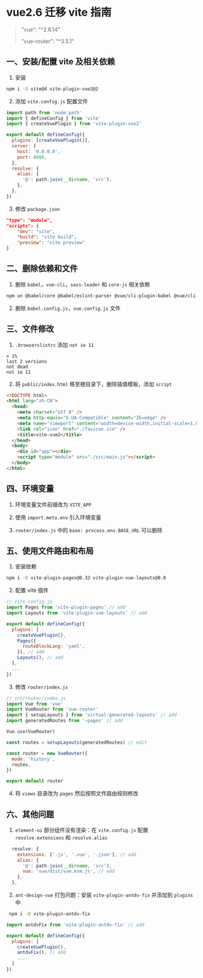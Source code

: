 # vue2.6 迁移 vite 指南

> "vue": "^2.6.14"
>
> "vue-router": "^3.5.1"

## 一、安装/配置 vite 及相关依赖

1. 安装

```bash
npm i -D vite@4 vite-plugin-vue2@2
```

2. 添加 `vite.config.js` 配置文件

```javascript
import path from 'node:path'
import { defineConfig } from 'vite'
import { createVuePlugin } from 'vite-plugin-vue2'

export default defineConfig({
  plugins: [createVuePlugin()],
  server: {
    host: '0.0.0.0',
    port: 8080,
  },
  resolve: {
    alias: {
      '@': path.join(__dirname, 'src'),
    },
  },
})
```

3. 修改 `package.json`

```json
"type": "module",
"scripts": {
    "dev": "vite",
    "build": "vite build",
    "preview": "vite preview"
}
```

## 二、删除依赖和文件

1. 删除 `babel`，`vue-cli`，`sass-loader` 和 `core-js` 相关依赖

```bash
npm un @babel/core @babel/eslint-parser @vue/cli-plugin-babel @vue/cli-plugin-eslint @vue/cli-plugin-router @vue/cli-plugin-vuex @vue/cli-service sass-loader core-js
```

2. 删除 `babel.config.js`，`vue.config.js` 文件

## 三、文件修改

1. `.browserslistrc` 添加 `not ie 11`

```text
> 1%
last 2 versions
not dead
not ie 11
```

2. 将 `public/index.html` 移至根目录下，删除插值模板，添加 `script`

```html
<!DOCTYPE html>
<html lang="zh-CN">
  <head>
    <meta charset="utf-8" />
    <meta http-equiv="X-UA-Compatible" content="IE=edge" />
    <meta name="viewport" content="width=device-width,initial-scale=1.0" />
    <link rel="icon" href="./favicon.ico" />
    <title>vite-vue2</title>
  </head>
  <body>
    <div id="app"></div>
    <script type="module" src="./src/main.js"></script>
  </body>
</html>
```

## 四、环境变量

1. 环境变量文件前缀改为 `VITE_APP`

2. 使用 `import.meta.env` 引入环境变量

3. `router/index.js` 中的 `base: process.env.BASE_URL` 可以删除

## 五、使用文件路由和布局

1. 安装依赖

```bash
npm i -D vite-plugin-pages@0.32 vite-plugin-vue-layouts@0.8
```

2. 配置 vite 插件

```javascript
// vite.config.js
import Pages from 'vite-plugin-pages' // add
import Layouts from 'vite-plugin-vue-layouts' // add

export default defineConfig({
  plugins: [
    createVuePlugin(),
    Pages({
      routeBlockLang: 'yaml',
    }), // add
    Layouts(), // add
  ],
  ...
})
```

3. 修改 `router/index.js`

```javascript
// src/router/index.js
import Vue from 'vue'
import VueRouter from 'vue-router'
import { setupLayouts } from 'virtual:generated-layouts' // add
import generatedRoutes from '~pages' // add

Vue.use(VueRouter)

const routes = setupLayouts(generatedRoutes) // edit

const router = new VueRouter({
  mode: 'history',
  routes,
})

export default router
```

4. 将 `views` 目录改为 `pages` 然后按照文件路由规则修改

## 六、其他问题

1. `element-ui` 部分组件没有渲染：在 `vite.config.js` 配置 `resolve.extensions` 和 `resolve.alias`

```javascript
  resolve: {
    extensions: ['.js', '.vue', '.json'], // add
    alias: {
      '@': path.join(__dirname, 'src'),
      vue: 'vue/dist/vue.esm.js', // add
    },
  },
```

2. `ant-design-vue` 打包问题：安装 `vite-plugin-antdv-fix` 并添加到 `plugins` 中

```bash
 npm i -D vite-plugin-antdv-fix
```

```javascript
import antdvFix from 'vite-plugin-antdv-fix' // add

export default defineConfig({
  plugins: [
    createVuePlugin(),
    antdvFix(), // add
    ...
  ]
})
```
